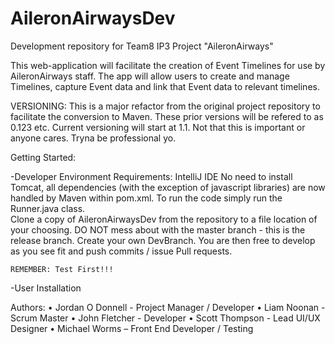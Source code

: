 # AileronAirwaysDev
Development repository for Team8 IP3 Project "AileronAirways"

This web-application will facilitate the creation of Event Timelines for use by AileronAirways staff. The app will allow users to create and manage Timelines,
capture Event data and link that Event data to relevant timelines.

VERSIONING:
This is a major refactor from the original project repository to facilitate the conversion to Maven. These prior versions will be refered to as 0.123 etc.
Current versioning will start at 1.1. Not that this is important or anyone cares. Tryna be professional yo.

Getting Started:

-Developer Environment
	Requirements: IntelliJ IDE
	No need to install Tomcat, all dependencies (with the exception of javascript libraries) are now handled by Maven within pom.xml.
	To run the code simply run the Runner.java class.	
	Clone a copy of AileronAirwaysDev from the repository to a file location of your choosing. DO NOT mess about with the master 
	branch - this is the release branch. Create your own DevBranch. You are then free to develop as you see fit and push commits / issue Pull requests.
	
	REMEMBER: Test First!!!
			
	
-User Installation


Authors:
•	Jordan O Donnell - Project Manager / Developer
•	Liam Noonan - Scrum Master
•	John Fletcher - Developer
•	Scott Thompson - Lead UI/UX Designer
•	Michael Worms – Front End Developer / Testing


